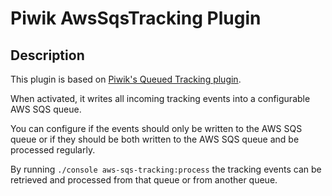 # Piwik AwsSqsTracking Plugin

## Description

This plugin is based on [Piwik's Queued Tracking plugin](https://plugins.piwik.org/QueuedTracking). 

When activated, it writes all incoming tracking events into a configurable AWS SQS queue.

You can configure if the events should only be written to the AWS SQS queue or if they should be both written to the 
AWS SQS queue and be processed regularly.

By running `./console aws-sqs-tracking:process` the tracking events can be retrieved and processed from that queue or 
from another queue.

